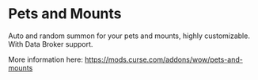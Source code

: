 # Pets and Mounts
Auto and random summon for your pets and mounts, highly customizable. With Data Broker support.

More information here: https://mods.curse.com/addons/wow/pets-and-mounts

